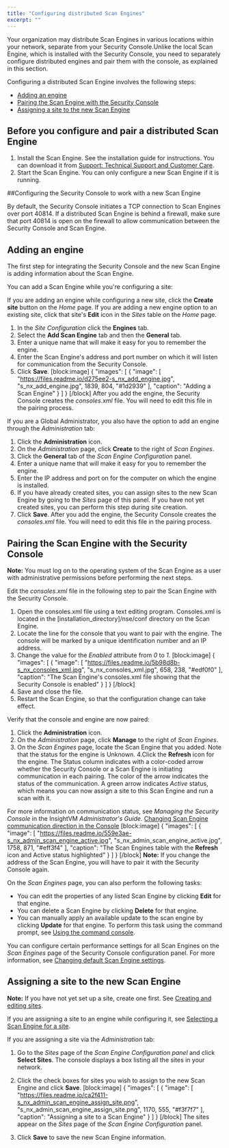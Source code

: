 ```yaml
---
title: "Configuring distributed Scan Engines"
excerpt: ""
---
```

Your organization may distribute Scan Engines in various locations within your network, separate from your Security Console.Unlike the local Scan Engine, which is installed with the Security Console, you need to separately configure distributed engines and pair them with the console, as explained in this section.

Configuring a distributed Scan Engine involves the following steps:

* [Adding an engine](doc:configuring-distributed-scan-engines#section-adding-an-engine) 
* [Pairing the Scan Engine with the Security Console](doc:configuring-distributed-scan-engines#section-pairing-the-scan-engine-with-the-security-console) 
* [Assigning a site to the new Scan Engine](doc:configuring-distributed-scan-engines#section-assigning-a-site-to-the-new-scan-engine) 

## Before you configure and pair a distributed Scan Engine

1. Install the Scan Engine. See the installation guide for instructions. You can download it from [Support: Technical Support and Customer Care](doc:support-technical-support-and-customer-care).
2. Start the Scan Engine. You can only configure a new Scan Engine if it is running.

##Configuring the Security Console to work with a new Scan Engine

By default, the Security Console initiates a TCP connection to Scan Engines over port 40814. If a distributed Scan Engine is behind a firewall, make sure that port 40814 is open on the firewall to allow communication between the Security Console and Scan Engine.

## Adding an engine

The first step for integrating the Security Console and the new Scan Engine is adding information about the Scan Engine.

You can add a Scan Engine while you're configuring a site:

If you are adding an engine while configuring a new site, click the **Create site** button on the _Home_ page.
If you are adding a new engine option to an existing site, click that site's **Edit** icon in the _Sites_ table on the _Home_ page.

1. In the _Site Configuration_ click the **Engines** tab.
2. Select the **Add Scan Engine** tab and then the **General** tab.
3. Enter a unique name that will make it easy for you to remember the engine.
4. Enter the Scan Engine's address and port number on which it will listen for communication from the Security Console.
5. Click **Save**.
[block:image]
{
  "images": [
    {
      "image": [
        "https://files.readme.io/d275ee2-s_nx_add_engine.jpg",
        "s_nx_add_engine.jpg",
        1839,
        804,
        "#1d2939"
      ],
      "caption": "Adding a Scan Engine"
    }
  ]
}
[/block]
After you add the engine, the Security Console creates the _consoles.xml_ file. You will need to edit this file in the pairing process.

If you are a Global Administrator, you also have the option to add an engine through the _Administration_ tab:

1. Click the **Administration** icon.
2. On the _Administration_ page, click **Create** to the right of _Scan Engines_.
3. Click the **General** tab of the _Scan Engine Configuration_ panel.
4. Enter a unique name that will make it easy for you to remember the engine.
5. Enter the IP address and port on for the computer on which the engine is installed.
6. If you have already created sites, you can assign sites to the new Scan Engine by going to the _Sites_ page of this panel. If you have not yet created sites, you can perform this step during site creation.
7. Click **Save**.
After you add the engine, the Security Console creates the _consoles.xml_ file. You will need to edit this file in the pairing process.

## Pairing the Scan Engine with the Security Console

**Note:** You must log on to the operating system of the Scan Engine as a user with administrative permissions before performing the next steps.

Edit the _consoles.xml_ file in the following step to pair the Scan Engine with the Security Console.
1. Open the consoles.xml file using a text editing program. Consoles.xml is located in the [installation_directory]/nse/conf directory on the Scan Engine.
2. Locate the line for the console that you want to pair with the engine. The console will be marked by a unique identification number and an IP address.
3. Change the value for the _Enabled_ attribute from _0_ to _1_.
[block:image]
{
  "images": [
    {
      "image": [
        "https://files.readme.io/5b98d8b-s_nx_consoles_xml.jpg",
        "s_nx_consoles_xml.jpg",
        658,
        238,
        "#edf0f0"
      ],
      "caption": "The Scan Engine's consoles.xml file showing that the Security Console is enabled"
    }
  ]
}
[/block]
4. Save and close the file.
5. Restart the Scan Engine, so that the configuration change can take effect.


Verify that the console and engine are now paired:
1. Click the **Administration** icon.
2. On the _Administration_ page, click **Manage** to the right of _Scan Engines_.
3. On the _Scan Engines_ page, locate the Scan Engine that you added.
Note that the status for the engine is Unknown.
4.Click the **Refresh** icon for the engine.
The Status column indicates with a color-coded arrow whether the Security Console or a Scan Engine is initiating communication in each pairing. The color of the arrow indicates the status of the communication. A green arrow indicates _Active_ status, which means you can now assign a site to this Scan Engine and run a scan with it.

For more information on communication status, see _Managing the Security Console_ in the InsightVM _Administrator's Guide_. [Changing Scan Engine communication direction in the Console](doc:managing-the-security-console#section-changing-scan-engine-communication-direction-in-the-console)
[block:image]
{
  "images": [
    {
      "image": [
        "https://files.readme.io/559e3ae-s_nx_admin_scan_engine_active.jpg",
        "s_nx_admin_scan_engine_active.jpg",
        1758,
        871,
        "#eff3f4"
      ],
      "caption": "The Scan Engines table with the **Refresh** icon and Active status highlighted"
    }
  ]
}
[/block]
**Note:** If you change the address of the Scan Engine, you will have to pair it with the Security Console again.

On the _Scan Engines_ page, you can also perform the following tasks:
* You can edit the properties of any listed Scan Engine by clicking **Edit** for that engine.
* You can delete a Scan Engine by clicking **Delete** for that engine.
* You can manually apply an available update to the scan engine by clicking **Update** for that engine. To perform this task using the command prompt, see [Using the command console](doc:using-the-command-console).

You can configure certain performance settings for all Scan Engines on the _Scan Engines_ page of the Security Console configuration panel. For more information, see [Changing default Scan Engine settings](doc:managing-the-security-console#section-changing-default-scan-engine-settings).

## Assigning a site to the new Scan Engine

**Note:** If you have not yet set up a site, create one first. See [Creating and editing sites](doc:creating-and-editing-sites).

If you are assigning a site to an engine while configuring it, see [Selecting a Scan Engine for a site](doc:selecting-a-scan-engine-for-a-site).

If you are assigning a site via the _Administration_ tab:
1. Go to the _Sites_ page of the _Scan Engine Configuration panel_ and click **Select Sites**.
The console displays a box listing all the sites in your network.
2. Click the check boxes for sites you wish to assign to the new Scan Engine and click **Save**.
[block:image]
{
  "images": [
    {
      "image": [
        "https://files.readme.io/ca2f411-s_nx_admin_scan_engine_assign_site.png",
        "s_nx_admin_scan_engine_assign_site.png",
        1170,
        555,
        "#f3f7f7"
      ],
      "caption": "Assigning a site to a Scan Engine"
    }
  ]
}
[/block]
The sites appear on the _Sites_ page of the _Scan Engine Configuration_ panel.

3. Click **Save** to save the new Scan Engine information.